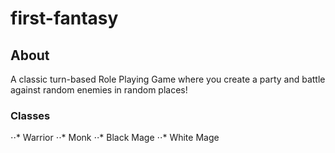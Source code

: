 # first-fantasy

## About
A classic turn-based Role Playing Game where you create a party and battle
against random enemies in random places!

### Classes
⋅⋅* Warrior
⋅⋅* Monk
⋅⋅* Black Mage
⋅⋅* White Mage
